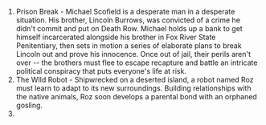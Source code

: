1. Prison Break - Michael Scofield is a desperate man in a desperate situation. His brother, Lincoln Burrows, was convicted of a crime he didn't commit and put on Death Row. Michael holds up a bank to get himself incarcerated alongside his brother in Fox River State Penitentiary, then sets in motion a series of elaborate plans to break Lincoln out and prove his innocence. Once out of jail, their perils aren't over -- the brothers must flee to escape recapture and battle an intricate political conspiracy that puts everyone's life at risk.
2. The WIld Robot - Shipwrecked on a deserted island, a robot named Roz must learn to adapt to its new surroundings. Building relationships with the native animals, Roz soon develops a parental bond with an orphaned gosling.
3. 
